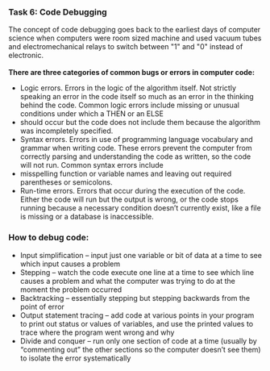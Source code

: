 ### Task 6: Code Debugging
The concept of code debugging goes back to the earliest days of computer science when computers were room sized machine and used vacuum tubes and electromechanical relays to switch between "1" and "0" instead of electronic.<br><br>
**There are three categories of common bugs or errors in computer code:**

- Logic errors. Errors in the logic of the algorithm itself. Not strictly speaking an error in the code itself so much as an error in the thinking behind the code. Common logic errors include missing or unusual conditions under which a THEN or an ELSE 
- should occur but the code does not include them because the algorithm was incompletely specified.
- Syntax errors. Errors in use of programming language vocabulary and grammar when writing code. These errors prevent the computer from correctly parsing and understanding the code as written, so the code will not run. Common syntax errors include 
- misspelling function or variable names and leaving out required parentheses or semicolons.
- Run-time errors. Errors that occur during the execution of the code. Either the code will run but the output is wrong, or the code stops running because a necessary condition doesn’t currently exist, like a file is missing or a database is inaccessible.

### How to debug code:
- Input simplification – input just one variable or bit of data at a time to see which input causes a problem
- Stepping – watch the code execute one line at a time to see which line causes a problem and what the computer was trying to do at the moment the problem occurred
- Backtracking – essentially stepping but stepping backwards from the point of error
- Output statement tracing – add code at various points in your program to print out status or values of variables, and use the printed values to trace where the program went wrong and why
- Divide and conquer – run only one section of code at a time (usually by “commenting out” the other sections so the computer doesn’t see them) to isolate the error systematically
